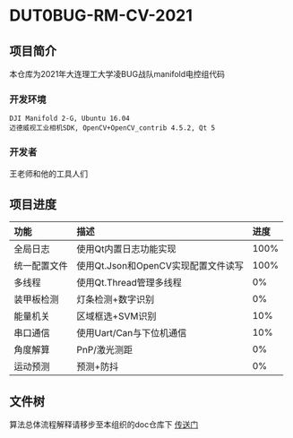 # DUT0BUG-RM-CV-2021

## 项目简介
本仓库为2021年大连理工大学凌BUG战队manifold电控组代码
### 开发环境
```
DJI Manifold 2-G, Ubuntu 16.04
迈德威视工业相机SDK, OpenCV+OpenCV_contrib 4.5.2, Qt 5
```
### 开发者
王老师和他的工具人们
## 项目进度
功能|描述|进度
:--|:--|:--
全局日志|使用Qt内置日志功能实现|100%
统一配置文件|使用Qt.Json和OpenCV实现配置文件读写|100%
多线程|使用Qt.Thread管理多线程|0%
装甲板检测|灯条检测+数字识别|0%
能量机关|区域框选+SVM识别|10%
串口通信|使用Uart/Can与下位机通信|10%
角度解算|PnP/激光测距|0%
运动预测|预测+防抖|0%
## 文件树


算法总体流程解释请移步至本组织的doc仓库下
[传送门](https://gitee.com/DLUT-0BUG/docs)
